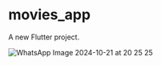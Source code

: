 # movies_app

A new Flutter project.

![WhatsApp Image 2024-10-21 at 20 25 25](https://github.com/user-attachments/assets/d9d059db-5572-45f9-a223-2f2f8496614b)

